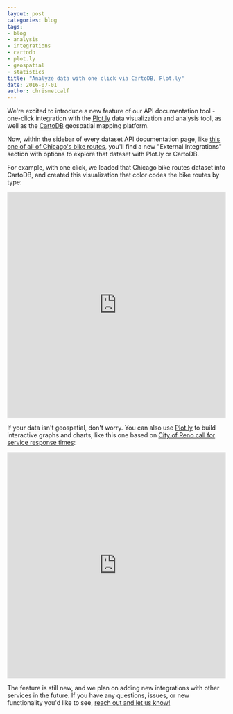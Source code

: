 ```yaml
---
layout: post
categories: blog
tags:
- blog
- analysis
- integrations
- cartodb
- plot.ly
- geospatial
- statistics
title: "Analyze data with one click via CartoDB, Plot.ly"
date: 2016-07-01
author: chrismetcalf
---
```


We're excited to introduce a new feature of our API documentation tool - one-click integration with the [Plot.ly](https://plot.ly/) data visualization and analysis tool, as well as the [CartoDB](https://cartodb.com/) geospatial mapping platform.

Now, within the sidebar of every dataset API documentation page, like [this one of all of Chicago's bike routes](https://dev.socrata.com/foundry/data.cityofchicago.org/hvv9-38ut), you'll find a new "External Integrations" section with options to explore that dataset with Plot.ly or CartoDB.

For example, with one click, we loaded that Chicago bike routes dataset into CartoDB, and created this visualization that color codes the bike routes by type:

<iframe width="100%" height="520" frameborder="0" src="https://chrismetcalf.cartodb.com/viz/f851d1b4-3fc6-11e6-a7b9-0e98b61680bf/embed_map" allowfullscreen webkitallowfullscreen mozallowfullscreen oallowfullscreen msallowfullscreen></iframe>

If your data isn't geospatial, don't worry. You can also use [Plot.ly](https://plot.ly/) to build interactive graphs and charts, like this one based on [City of Reno call for service response times](https://dev.socrata.com/foundry/performance.reno.gov/i98d-i2kb):

<iframe width="100%" height="520" frameborder="0" scrolling="no" src="https://plot.ly/~chrismetcalf/8.embed"></iframe>

The feature is still new, and we plan on adding new integrations with other services in the future. If you have any questions, issues, or new functionality you'd like to see, [reach out and let us know!](/support.html)

